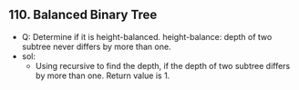 ## 110. Balanced Binary Tree
- Q: Determine if it is height-balanced. height-balance: depth of two subtree never differs by more than one.
- sol: 
    - Using recursive to find the depth, if the depth of two subtree differs by more than one. Return value is 1.
